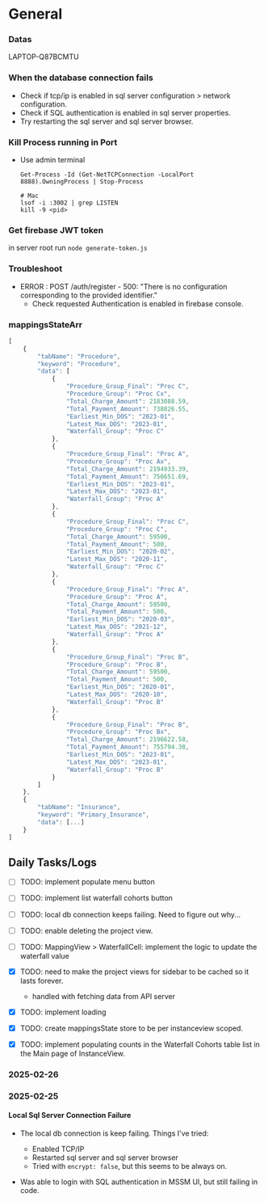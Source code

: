 # General
### Datas
LAPTOP-Q87BCMTU
### When the database connection fails
- Check if tcp/ip is enabled in sql server configuration > network configuration.
- Check if SQL authentication is enabled in sql server properties.
- Try restarting the sql server and sql server browser.

### Kill Process running in Port
- Use admin terminal 
  ```
  Get-Process -Id (Get-NetTCPConnection -LocalPort 8888).OwningProcess | Stop-Process

  # Mac
  lsof -i :3002 | grep LISTEN
  kill -9 <pid>
  ```

### Get firebase JWT token
in server root run `node generate-token.js`

### Troubleshoot
- ERROR : POST /auth/register - 500: "There is no configuration corresponding to the provided identifier."
  - Check requested Authentication is enabled in firebase console.

### mappingsStateArr
``` ts
[
    {
        "tabName": "Procedure",
        "keyword": "Procedure",
        "data": [
            {
                "Procedure_Group_Final": "Proc C",
                "Procedure_Group": "Proc Cx",
                "Total_Charge_Amount": 2183088.59,
                "Total_Payment_Amount": 738826.55,
                "Earliest_Min_DOS": "2023-01",
                "Latest_Max_DOS": "2023-01",
                "Waterfall_Group": "Proc C"
            },
            {
                "Procedure_Group_Final": "Proc A",
                "Procedure_Group": "Proc Ax",
                "Total_Charge_Amount": 2194933.39,
                "Total_Payment_Amount": 756651.69,
                "Earliest_Min_DOS": "2023-01",
                "Latest_Max_DOS": "2023-01",
                "Waterfall_Group": "Proc A"
            },
            {
                "Procedure_Group_Final": "Proc C",
                "Procedure_Group": "Proc C",
                "Total_Charge_Amount": 59500,
                "Total_Payment_Amount": 500,
                "Earliest_Min_DOS": "2020-02",
                "Latest_Max_DOS": "2020-11",
                "Waterfall_Group": "Proc C"
            },
            {
                "Procedure_Group_Final": "Proc A",
                "Procedure_Group": "Proc A",
                "Total_Charge_Amount": 59500,
                "Total_Payment_Amount": 500,
                "Earliest_Min_DOS": "2020-03",
                "Latest_Max_DOS": "2021-12",
                "Waterfall_Group": "Proc A"
            },
            {
                "Procedure_Group_Final": "Proc B",
                "Procedure_Group": "Proc B",
                "Total_Charge_Amount": 59500,
                "Total_Payment_Amount": 500,
                "Earliest_Min_DOS": "2020-01",
                "Latest_Max_DOS": "2020-10",
                "Waterfall_Group": "Proc B"
            },
            {
                "Procedure_Group_Final": "Proc B",
                "Procedure_Group": "Proc Bx",
                "Total_Charge_Amount": 2196622.58,
                "Total_Payment_Amount": 755794.38,
                "Earliest_Min_DOS": "2023-01",
                "Latest_Max_DOS": "2023-01",
                "Waterfall_Group": "Proc B"
            }
        ]
    },
    {
        "tabName": "Insurance",
        "keyword": "Primary_Insurance",
        "data": [...]
    }
]
```

## Daily Tasks/Logs

- [ ] TODO: implement populate menu button
- [ ] TODO: implement list waterfall cohorts button
- [ ] TODO: local db connection keeps failing. Need to figure out why...


- [ ] TODO: enable deleting the project view.

- [ ] TODO: MappingView > WaterfallCell: implement the logic to update the waterfall value

- [x] TODO: need to make the project views for sidebar to be cached so it lasts forever.
  - handled with fetching data from API server
- [x] TODO: implement loading
- [x] TODO: create mappingsState store to be per instanceview scoped.
- [x] TODO: implement populating counts in the Waterfall Cohorts table list in the Main page of InstanceView.

### 2025-02-26
### 2025-02-25
#### Local Sql Server Connection Failure
  - The local db connection is keep failing. Things I've tried:
    - Enabled TCP/IP
    - Restarted sql server and sql server browser
    - Tried with `encrypt: false`, but this seems to be always on.

  - Was able to login with SQL authentication in MSSM UI, but still failing in code.


